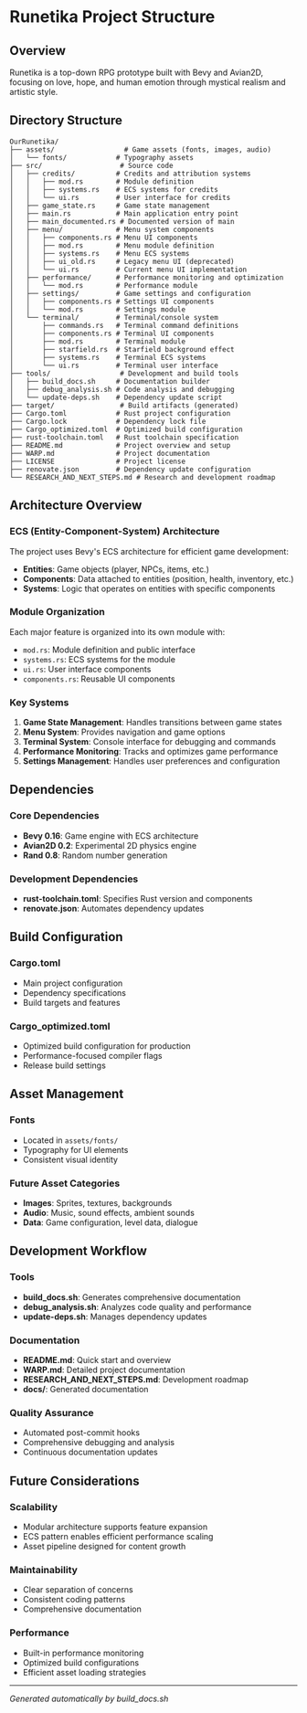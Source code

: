 # Runetika Project Structure

## Overview
Runetika is a top-down RPG prototype built with Bevy and Avian2D, focusing on love, hope, and human emotion through mystical realism and artistic style.

## Directory Structure

```
OurRunetika/
├── assets/                 # Game assets (fonts, images, audio)
│   └── fonts/            # Typography assets
├── src/                   # Source code
│   ├── credits/          # Credits and attribution systems
│   │   ├── mod.rs        # Module definition
│   │   ├── systems.rs    # ECS systems for credits
│   │   └── ui.rs         # User interface for credits
│   ├── game_state.rs     # Game state management
│   ├── main.rs           # Main application entry point
│   ├── main_documented.rs # Documented version of main
│   ├── menu/             # Menu system components
│   │   ├── components.rs # Menu UI components
│   │   ├── mod.rs        # Menu module definition
│   │   ├── systems.rs    # Menu ECS systems
│   │   ├── ui_old.rs     # Legacy menu UI (deprecated)
│   │   └── ui.rs         # Current menu UI implementation
│   ├── performance/      # Performance monitoring and optimization
│   │   └── mod.rs        # Performance module
│   ├── settings/         # Game settings and configuration
│   │   ├── components.rs # Settings UI components
│   │   └── mod.rs        # Settings module
│   └── terminal/         # Terminal/console system
│       ├── commands.rs   # Terminal command definitions
│       ├── components.rs # Terminal UI components
│       ├── mod.rs        # Terminal module
│       ├── starfield.rs  # Starfield background effect
│       ├── systems.rs    # Terminal ECS systems
│       └── ui.rs         # Terminal user interface
├── tools/                 # Development and build tools
│   ├── build_docs.sh     # Documentation builder
│   ├── debug_analysis.sh # Code analysis and debugging
│   └── update-deps.sh    # Dependency update script
├── target/                # Build artifacts (generated)
├── Cargo.toml            # Rust project configuration
├── Cargo.lock            # Dependency lock file
├── Cargo_optimized.toml  # Optimized build configuration
├── rust-toolchain.toml   # Rust toolchain specification
├── README.md             # Project overview and setup
├── WARP.md               # Project documentation
├── LICENSE               # Project license
├── renovate.json         # Dependency update configuration
└── RESEARCH_AND_NEXT_STEPS.md # Research and development roadmap
```

## Architecture Overview

### ECS (Entity-Component-System) Architecture
The project uses Bevy's ECS architecture for efficient game development:

- **Entities**: Game objects (player, NPCs, items, etc.)
- **Components**: Data attached to entities (position, health, inventory, etc.)
- **Systems**: Logic that operates on entities with specific components

### Module Organization
Each major feature is organized into its own module with:
- `mod.rs`: Module definition and public interface
- `systems.rs`: ECS systems for the module
- `ui.rs`: User interface components
- `components.rs`: Reusable UI components

### Key Systems
1. **Game State Management**: Handles transitions between game states
2. **Menu System**: Provides navigation and game options
3. **Terminal System**: Console interface for debugging and commands
4. **Performance Monitoring**: Tracks and optimizes game performance
5. **Settings Management**: Handles user preferences and configuration

## Dependencies

### Core Dependencies
- **Bevy 0.16**: Game engine with ECS architecture
- **Avian2D 0.2**: Experimental 2D physics engine
- **Rand 0.8**: Random number generation

### Development Dependencies
- **rust-toolchain.toml**: Specifies Rust version and components
- **renovate.json**: Automates dependency updates

## Build Configuration

### Cargo.toml
- Main project configuration
- Dependency specifications
- Build targets and features

### Cargo_optimized.toml
- Optimized build configuration for production
- Performance-focused compiler flags
- Release build settings

## Asset Management

### Fonts
- Located in `assets/fonts/`
- Typography for UI elements
- Consistent visual identity

### Future Asset Categories
- **Images**: Sprites, textures, backgrounds
- **Audio**: Music, sound effects, ambient sounds
- **Data**: Game configuration, level data, dialogue

## Development Workflow

### Tools
- **build_docs.sh**: Generates comprehensive documentation
- **debug_analysis.sh**: Analyzes code quality and performance
- **update-deps.sh**: Manages dependency updates

### Documentation
- **README.md**: Quick start and overview
- **WARP.md**: Detailed project documentation
- **RESEARCH_AND_NEXT_STEPS.md**: Development roadmap
- **docs/**: Generated documentation

### Quality Assurance
- Automated post-commit hooks
- Comprehensive debugging and analysis
- Continuous documentation updates

## Future Considerations

### Scalability
- Modular architecture supports feature expansion
- ECS pattern enables efficient performance scaling
- Asset pipeline designed for content growth

### Maintainability
- Clear separation of concerns
- Consistent coding patterns
- Comprehensive documentation

### Performance
- Built-in performance monitoring
- Optimized build configurations
- Efficient asset loading strategies

---

*Generated automatically by build_docs.sh*

